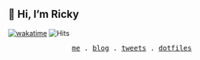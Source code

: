 ## 👋 Hi, I’m Ricky

[![wakatime](https://wakatime.com/badge/user/1390c2e4-0485-457a-a76a-fd0d061202a7.svg)](https://wakatime.com/@1390c2e4-0485-457a-a76a-fd0d061202a7) ![Hits](https://hits-app.vercel.app/hits?url=https%3A%2F%2Fgithub.com%2Frickytjx&bgRight=000&bgLeft=000&border=square)

<p align="center">
  <samp>
    <a href="https://jokerc.com">me</a> .
    <a href="https://jokerc.com/posts">blog</a> .
    <a href="https://twitter.com/rickytjx">tweets</a> .
    <a href="https://github.com/rickytjx/dotfiles">dotfiles</a>
  </samp>
</p>
